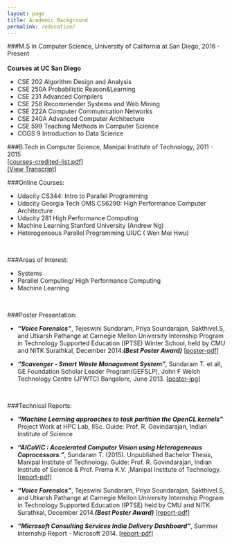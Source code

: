 ```yaml
---
layout: page
title: Academic Background
permalink: /education/
---
```


###M.S in Computer Science, University of California at San Diego, 2016 - Present  </br></br>
**Courses at UC San Diego** <br/>


- CSE 202  	Algorithm Design and Analysis
- CSE 250A 	Probabilistic Reason&Learning
- CSE 231   Advanced Compilers
- CSE 258   Recommender Systems and Web Mining 
- CSE 222A  Computer Communication Networks
- CSE 240A  Advanced Computer Architecture
- CSE 599   Teaching Methods in Computer Science 
- COGS 9  	Introduction to Data Science


###B.Tech in Computer Science, Manipal Institute of Technology, 2011 - 2015 <br/>
<a href ="{{ site.baseurl }}/assets/courses-manipal.pdf"> [courses-credited-list.pdf] <br/>
<a href ="{{ site.baseurl }}/assets/transcript.pdf"> [View Transcript] </a> <br/>


###Online Courses: 

- Udacity CS344: Intro to Parallel Programming
- Udacity Georgia Tech OMS CS6290: High Performance Computer Architecture
- Udacity 281 High Performance Computing
- Machine Learning Stanford University (Andrew Ng)
- Heterogeneous Parallel Programming UIUC ( Wen Mei Hwu)
<br/> 

###Areas of Interest:  <br/>


- Systems
- Parallel Computing/ High Performance Computing
- Machine Learning 

<br/>

###Poster Presentation: <br/>

- ***“Voice Forensics”***, Tejeswini Sundaram, Priya Soundarajan, Sakthivel.S, and
Utkarsh Pathange at Carnegie Mellon University Internship Program in Technology Supported Education
(IPTSE) Winter School, held by CMU and NITK Surathkal, December 2014.***(Best Poster Award)*** 
<a href ="{{ site.baseurl }}/assets/FinalPoster-VoiceForensics.pdf"> [poster-pdf] </a>

- ***“Scavenger - Smart Waste Management System”***, Sundaram T. et all, GE Foundation Scholar Leader Program(GEFSLP), 
John F Welch Technology Centre (JFWTC) Bangalore, June 2013.
<a href ="{{ site.baseurl }}/assets/scavenger.jpg"> [poster-jpg] </a>

</br>

###Technical Reports: </br>

- ***"Machine Learning approaches to task partition the OpenCL kernels"*** <br/>
Project Work at HPC Lab, IISc. Guide: Prof. R. Govindarajan, Indian Institute of Science

- ***“AlCoViC : Accelerated Computer Vision using Heterogeneous Coprocessors.”***,
Sundaram T. (2015). Unpublished Bachelor Thesis, Manipal Institute
of Technology. Guide: Prof. R. Govindarajan, Indian Institute of Science & Prof.
Prema K.V. ,Manipal Institute of Technology.<a href ="{{ site.baseurl }}/assets/alcovic-report.pdf"> [report-pdf]</a>

- ***“Voice Forensics”***, Tejeswini Sundaram, Priya Soundarajan, Sakthivel.S, and
Utkarsh Pathange at Carnegie Mellon University Internship Program in Technology Supported Education
(IPTSE) held by CMU and NITK Surathkal, December 2014.***(Best Poster Award)*** 
<a href ="{{ site.baseurl }}/assets/voicereport.pdf"> [report-pdf] </a>

- ***“Microsoft Consulting Services India Delivery Dashboard”***, Summer Internship Report - Microsoft 2014. 
<a href = "{{ site.baseurl }}/assets/mcs-internship-report.pdf"> [report-pdf] </a>


<br/>
<br/>
<br/>
<br/>












